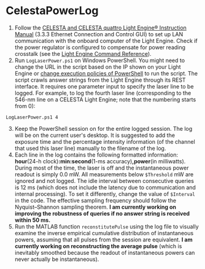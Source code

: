 # CelestaPowerLog
1. Follow the [CELESTA and CELESTA quattro Light Engine® Instruction Manual](https://cms.lumencor.com/system/uploads/fae/file/asset/48/57-10015-F_Celesta_09092021.pdf) (3.3.3 Ethernet Connection and Control GUI) to set up LAN communication with the onboard computer of the Light Engine. Check if the power regulator is configured to compensate for power reading crosstalk (see the [Light Engine Command Reference](https://cms.lumencor.com/system/uploads/fae/file/asset/120/57-10018.pdf)).
2. Run ``LogLaserPower.ps1`` on Windows PowerShell. You might need to change the URL in the script based on the IP shown on your Light Engine or [change execution policies of PowerShell](https://docs.microsoft.com/en-us/powershell/module/microsoft.powershell.core/about/about_execution_policies) to run the script. The script crawls answer strings from the Light Engine through its REST interface. It requires one parameter input to specify the laser line to be logged. For example, to log the fourth laser line (corresponding to the 546-nm line on a CELESTA Light Engine; note that the numbering starts from 0):
```
LogLaserPower.ps1 4
```
3. Keep the PowerShell session on for the entire logged session. The log will be on the current user's desktop. It is suggested to add the exposure time and the percentage intensity information (of the channel that used this laser line) manually to the filename of the log.
4. Each line in the log contains the following formatted information: **hour**(24-h clock)**:min:second**(1-ms accuracy)**,power**(in milliwatts). During most of the time, the laser is off and the instantaneous power readout is simply 0.0 mW. All measurements below ``$Threshold`` mW are ignored and not logged. The idle interval between consecutive queries is 12 ms (which does not include the latency due to communication and internal processing). To set it differently, change the value of ``$Interval`` in the code. The effective sampling frequency should follow the Nyquist–Shannon sampling theorem. **I am currently working on improving the robustness of queries if no answer string is received within 50 ms.**
5. Run the MATLAB function ``reconstitutePulse`` using the log file to visually examine the inverse empirical cumulative distribution of instantaneous powers, assuming that all pulses from the session are equivalent. **I am currently working on reconstructing the average pulse** (which is inevitably smoothed because the readout of instantaneous powers can never actually be instantaneous).
